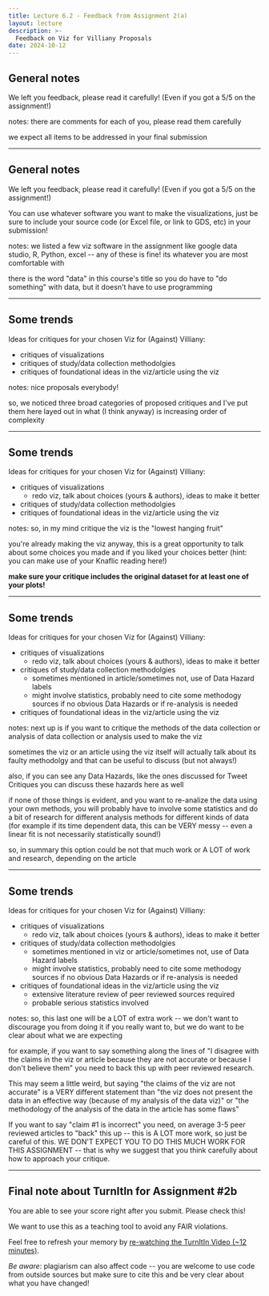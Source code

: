 ```yaml
---
title: Lecture 6.2 - Feedback from Assignment 2(a)
layout: lecture
description: >-
  Feedback on Viz for Villiany Proposals
date: 2024-10-12
---
```


## General notes

We left you feedback, please read it carefully! (Even if you got a 5/5 on the assignment!)

notes:
there are comments for each of you, please read them carefully

we expect all items to be addressed in your final submission

---

## General notes

We left you feedback, please read it carefully! (Even if you got a 5/5 on the assignment!)

You can use whatever software you want to make the visualizations, just be sure to include your source code (or Excel file, or link to GDS, etc) in your submission!

notes:
we listed a few viz software in the assignment like google data studio, R, Python, excel -- any of these is fine!  its whatever you are most comfortable with

there is the word "data" in this course's title so you do have to "do something" with data, but it doesn't have to use programming

---

## Some trends

Ideas for critiques for your chosen Viz for (Against) Villiany:
 * critiques of visualizations
 * critiques of study/data collection methodolgies
 * critiques of foundational ideas in the viz/article using the viz

notes:
nice proposals everybody!

so, we noticed three broad categories of proposed critiques and I've put them here layed out in what (I think anyway) is increasing order of complexity

---

## Some trends

Ideas for critiques for your chosen Viz for (Against) Villiany:
 * critiques of visualizations
   * redo viz, talk about choices (yours & authors), ideas to make it better
 * critiques of study/data collection methodolgies
 * critiques of foundational ideas in the viz/article using the viz

notes:
so, in my mind critique the viz is the "lowest hanging fruit"

you're already making the viz anyway, this is a great opportunity to talk about some choices you made and if you liked your choices better (hint: you can make use of your Knaflic reading here!)

**make sure your critique includes the original dataset for at least one of your plots!**

---

## Some trends

Ideas for critiques for your chosen Viz for (Against) Villiany:
 * critiques of visualizations
   * redo viz, talk about choices (yours & authors), ideas to make it better
 * critiques of study/data collection methodolgies
   * sometimes mentioned in article/sometimes not, use of Data Hazard labels
   * might involve statistics, probably need to cite some methodogy sources if no obvious Data Hazards or if re-analysis is needed
 * critiques of foundational ideas in the viz/article using the viz

notes:
next up is if you want to critique the methods of the data collection or analysis of data collection or analysis used to make the viz

sometimes the viz or an article using the viz itself will actually talk about its faulty methodolgy and that can be useful to discuss (but not always!)

also, if you can see any Data Hazards, like the ones discussed for Tweet Critiques you can discuss these hazards here as well

if none of those things is evident, and you want to re-analize the data using your own methods, you will probably have to involve some statistics and do a bit of research for different analysis methods for different kinds of data (for example if its time dependent data, this can be VERY messy -- even a linear fit is not necessarily statistically sound!)

so, in summary this option could be not that much work or A LOT of work and research, depending on the article

---

## Some trends

Ideas for critiques for your chosen Viz for (Against) Villiany:
 * critiques of visualizations
   * redo viz, talk about choices (yours & authors), ideas to make it better
 * critiques of study/data collection methodolgies
   * sometimes mentioned in viz or article/sometimes not, use of Data Hazard labels
   * might involve statistics, probably need to cite some methodogy sources if no obvious Data Hazards or if re-analysis is needed
 * critiques of foundational ideas in the viz/article using the viz
   * extensive literature review of peer reviewed sources required
   * probable serious statistics involved

notes:
so, this last one will be a LOT of extra work -- we don't want to discourage you from doing it if you really want to, but we do want to be clear about what we are expecting

for example, if you want to say something along the lines of "I disagree with the claims in the viz or article because they are not accurate or because I don't believe them" you need to back this up with peer reviewed research.

This may seem a little weird, but saying "the claims of the viz are not accurate" is a VERY different statement than "the viz does not present the data in an effective way (because of my analysis of the data viz)" or "the methodology of the analysis of the data in the article has some flaws"

If you want to say "claim #1 is incorrect" you need, on average 3-5 peer reviewed articles to "back" this up -- this is A LOT more work, so just be careful of this.  WE DON'T EXPECT YOU TO DO THIS MUCH WORK FOR THIS ASSIGNMENT -- that is why we suggest that you think carefully about how to approach your critique.

---

## Final note about TurnItIn for Assignment #2b

You are able to see your score right after you submit.  Please check this!  

We want to use this as a teaching tool to avoid any FAIR violations.

Feel free to refresh your memory by [re-watching the TurnItIn Video (~12 minutes)](https://mediaspace.illinois.edu/media/t/1_j3m1sszo).  

*Be aware*: plagiarism can also affect code -- you are welcome to use code from outside sources but make sure to cite this and be very clear about what you have changed!

